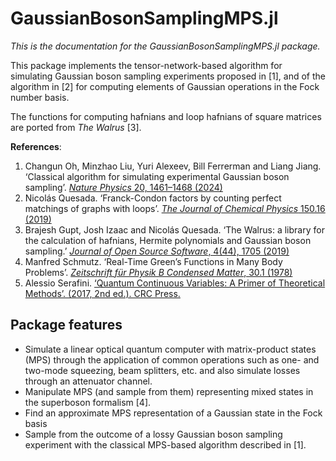 # GaussianBosonSamplingMPS.jl

*This is the documentation for the GaussianBosonSamplingMPS.jl package.*

This package implements the tensor-network-based algorithm for simulating
Gaussian boson sampling experiments proposed in [1], and of the algorithm
in [2] for computing elements of Gaussian operations in the Fock number
basis.

The functions for computing hafnians and loop hafnians of square matrices are
ported from _The Walrus_ [3].

**References**:

1. Changun Oh, Minzhao Liu, Yuri Alexeev, Bill Ferrerman and Liang Jiang.
   ‘Classical algorithm for simulating experimental Gaussian boson sampling’.
   [_Nature Physics_ 20, 1461–1468 (2024)](https://doi.org/10.1038/s41567-024-02535-8)
2. Nicolás Quesada. ‘Franck-Condon factors by counting perfect matchings of
   graphs with loops’.
   [_The Journal of Chemical Physics_ 150.16 (2019)](https://doi.org/10.1063/1.5086387)
3. Brajesh Gupt, Josh Izaac and Nicolás Quesada. ‘The Walrus: a library for the
   calculation of hafnians, Hermite polynomials and Gaussian boson sampling.’
   [_Journal of Open Source Software_, 4(44), 1705 (2019)](https://joss.theoj.org/papers/10.21105/joss.01705)
4. Manfred Schmutz. ‘Real-Time Green’s Functions in Many Body Problems’.
   [_Zeitschrift für Physik B Condensed Matter_, 30.1 (1978)](https://doi.org/10.1007/BF01323673)
5. Alessio Serafini. [‘Quantum Continuous Variables: A Primer of Theoretical
   Methods’. (2017, 2nd ed.). CRC Press.](https://doi.org/10.1201/9781315118727)

## Package features

- Simulate a linear optical quantum computer with matrix-product states (MPS)
  through the application of common operations such as one- and two-mode
  squeezing, beam splitters, etc. and also simulate losses through an attenuator
  channel.
- Manipulate MPS (and sample from them) representing mixed states in the
  superboson formalism [4].
- Find an approximate MPS representation of a Gaussian state in the Fock basis
- Sample from the outcome of a lossy Gaussian boson sampling experiment with
  the classical MPS-based algorithm described in [1].
